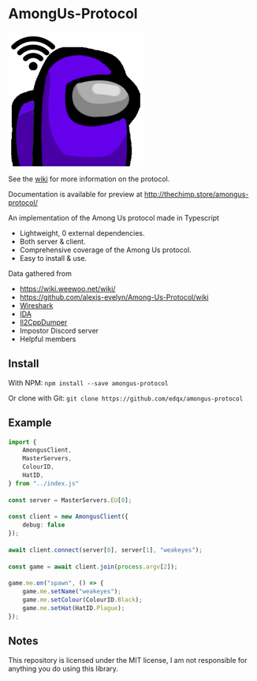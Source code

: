 # AmongUs-Protocol

![Alt text](asset/logo.png "Amongus Protocol")

See the [wiki](https://github.com/edqx/amongus-protocol/wiki) for more information on the protocol.

Documentation is available for preview at http://thechimp.store/amongus-protocol/

An implementation of the Among Us protocol made in Typescript
* Lightweight, 0 external dependencies.
* Both server & client.
* Comprehensive coverage of the Among Us protocol.
* Easy to install & use.

Data gathered from
* https://wiki.weewoo.net/wiki/
* https://github.com/alexis-evelyn/Among-Us-Protocol/wiki
* [Wireshark](https://www.wireshark.org/)
* [IDA](https://www.hex-rays.com/products/ida/)
* [Il2CppDumper](https://github.com/Perfare/Il2CppDumper)
* Impostor Discord server
* Helpful members

## Install
With NPM:
`npm install --save amongus-protocol`

Or clone with Git:
`git clone https://github.com/edqx/amongus-protocol`

## Example
```ts
import {
    AmongusClient,
    MasterServers,
    ColourID,
    HatID,
} from "../index.js"

const server = MasterServers.EU[0];

const client = new AmongusClient({
    debug: false
});

await client.connect(server[0], server[1], "weakeyes");

const game = await client.join(process.argv[2]);

game.me.on("spawn", () => {
    game.me.setName("weakeyes");
    game.me.setColour(ColourID.Black);
    game.me.setHat(HatID.Plague);
});
```

## Notes
This repository is licensed under the MIT license, I am not responsible for anything you do using this library.
